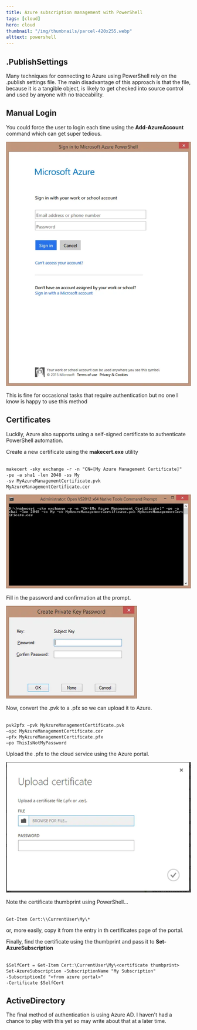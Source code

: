 ```yaml
---
title: Azure subscription management with PowerShell
tags: [cloud]
hero: cloud
thumbnail: "/img/thumbnails/parcel-420x255.webp"
alttext: powershell
---
```


## .PublishSettings

Many techniques for connecting to Azure using PowerShell rely on the .publish settings file. The
main disadvantage of this approach is that the file, because it is a tangible object, is likely
to get checked into source control and used by anyone with no traceability.

## Manual Login

You could force the user to login each time using the **Add-AzureAccount** command which can get
super tedious.

![azure login](/img/posts/azure-subscription-management-with-powershell/azure-login.webp)

This is fine for occasional tasks that require authentication but no one I know
is happy to use this method

## Certificates

Luckily, Azure also supports using a self-signed certificate to authenticate PowerShell
automation.

Create a new certificate using the **makecert.exe** utility

```

makecert -sky exchange -r -n "CN=[My Azure Management Certificate]"
-pe -a sha1 -len 2048 -ss My
-sv MyAzureManagementCertificate.pvk
MyAzureManagementCertificate.cer

```

![makecert](/img/posts/azure-subscription-management-with-powershell/make-cert-command-line.webp)

Fill in the password and confirmation at the prompt.

![password](/img/posts/azure-subscription-management-with-powershell/make-cert-password.webp)

Now, convert the .pvk to a .pfx so we can upload it to Azure.

```

pvk2pfx –pvk MyAzureManagementCertificate.pvk
–spc MyAzureManagementCertificate.cer
–pfx MyAzureManagementCertificate.pfx
–po ThisIsNotMyPassword

```

Upload the .pfx to the cloud service using the Azure portal.

![azure upload](/img/posts/azure-subscription-management-with-powershell/azure-upload.webp)

Note the certificate thumbprint using PowerShell...

```

Get-Item Cert:\\CurrentUser\My\*
```

or, more easily, copy it from the entry in th certificates page of the portal.

Finally, find the certificate using the thumbprint and pass it to **Set-AzureSubscription**

```

$SelfCert = Get-Item Cert:\CurrentUser\My\<certificate thumbprint>
Set-AzureSubscription -SubscriptionName "My Subscription"
-SubscriptionId "<from azure portal>"
-Certificate $SelfCert

```

## ActiveDirectory

The final method of authentication is using Azure AD. I haven't had a chance to play with this yet
so may write about that at a later time.
